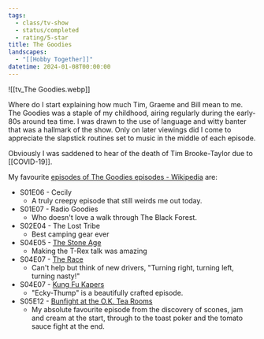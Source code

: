 ```yaml
---
tags:
  - class/tv-show
  - status/completed
  - rating/5-star
title: The Goodies
landscapes:
  - "[[Hobby Together]]"
datetime: 2024-01-08T00:00:00
---
```


![[tv_The Goodies.webp]]

Where do I start explaining how much Tim, Graeme and Bill mean to me. The Goodies was a staple of my childhood, airing regularly during the early-80s around tea time. I was drawn to the use of language and witty banter that was a hallmark of the show. Only on later viewings did I come to appreciate the slapstick routines set to music in the middle of each episode.

Obviously I was saddened to hear of the death of Tim Brooke-Taylor due to [[COVID-19]].

My favourite [episodes of The Goodies episodes - Wikipedia](https://en.wikipedia.org/wiki/List_of_The_Goodies_episodes) are:
- S01E06 - Cecily
	- A truly creepy episode that still weirds me out today.
- S01E07 - Radio Goodies
	- Who doesn't love a walk through The Black Forest.
- S02E04 - The Lost Tribe
	- Best camping gear ever
- S04E05 - [The Stone Age](https://en.wikipedia.org/wiki/The_Stone_Age_(The_Goodies))
	- Making the T-Rex talk was amazing
- S04E07 - [The Race](https://en.wikipedia.org/wiki/The_Race_(The_Goodies))
	- Can't help but think of new drivers, "Turning right, turning left, turning nasty!"
- S04E07 - [Kung Fu Kapers](https://en.wikipedia.org/wiki/Kung_Fu_Kapers)
	- "Ecky-Thump" is a beautifully crafted episode.
- S05E12 - [Bunfight at the O.K. Tea Rooms](https://en.wikipedia.org/wiki/Bunfight_at_the_O.K._Tea_Rooms)
	- My absolute favourite episode from the discovery of scones, jam and cream at the start, through to the toast poker and the tomato sauce fight at the end.